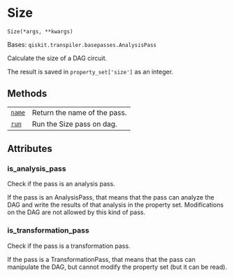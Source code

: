 # Size

<span id="undefined" />

`Size(*args, **kwargs)`

Bases: `qiskit.transpiler.basepasses.AnalysisPass`

Calculate the size of a DAG circuit.

The result is saved in `property_set['size']` as an integer.

## Methods

|                                                                                                                      |                              |
| -------------------------------------------------------------------------------------------------------------------- | ---------------------------- |
| [`name`](qiskit.transpiler.passes.Size.name#qiskit.transpiler.passes.Size.name "qiskit.transpiler.passes.Size.name") | Return the name of the pass. |
| [`run`](qiskit.transpiler.passes.Size.run#qiskit.transpiler.passes.Size.run "qiskit.transpiler.passes.Size.run")     | Run the Size pass on dag.    |

## Attributes

<span id="undefined" />

### is\_analysis\_pass

Check if the pass is an analysis pass.

If the pass is an AnalysisPass, that means that the pass can analyze the DAG and write the results of that analysis in the property set. Modifications on the DAG are not allowed by this kind of pass.

<span id="undefined" />

### is\_transformation\_pass

Check if the pass is a transformation pass.

If the pass is a TransformationPass, that means that the pass can manipulate the DAG, but cannot modify the property set (but it can be read).
